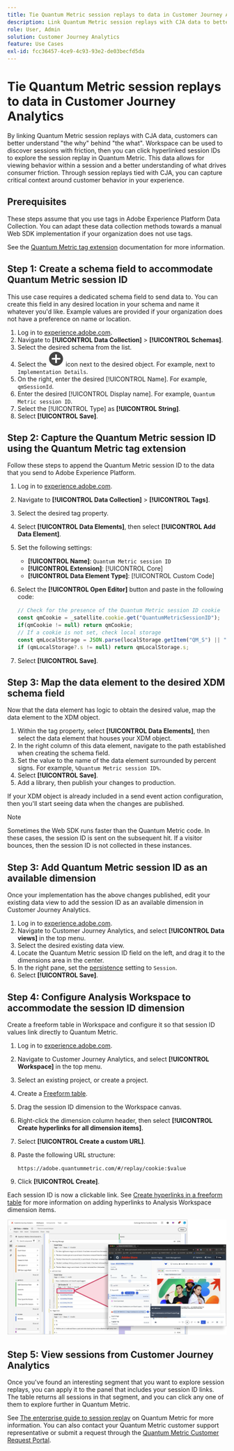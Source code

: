```yaml
---
title: Tie Quantum Metric session replays to data in Customer Journey Analytics
description: Link Quantum Metric session replays with CJA data to better understand "the why" behind "the what".
role: User, Admin
solution: Customer Journey Analytics
feature: Use Cases
exl-id: fcc36457-4ce9-4c93-93e2-de03becfd5da
---
```

# Tie Quantum Metric session replays to data in Customer Journey Analytics

By linking Quantum Metric session replays with CJA data, customers can better understand "the why" behind "the what".  Workspace can be used to discover sessions with friction, then you can click hyperlinked session IDs to explore the session replay in Quantum Metric.  This data allows for viewing behavior within a session and a better understanding of what drives consumer friction.  Through session replays tied with CJA, you can capture critical context around customer behavior in your experience. 

## Prerequisites

These steps assume that you use tags in Adobe Experience Platform Data Collection. You can adapt these data collection methods towards a manual Web SDK implementation if your organization does not use tags.

See the [Quantum Metric tag extension](https://experienceleague.adobe.com/en/docs/experience-platform/destinations/catalog/analytics/quantum-metric) documentation for more information.

## Step 1: Create a schema field to accommodate Quantum Metric session ID

This use case requires a dedicated schema field to send data to. You can create this field in any desired location in your schema and name it whatever you'd like. Example values are provided if your organization does not have a preference on name or location.

1. Log in to [experience.adobe.com](https://experience.adobe.com).
1. Navigate to **[!UICONTROL Data Collection]** > **[!UICONTROL Schemas]**.
1. Select the desired schema from the list.
1. Select the ![Add field icon](/help/assets/icons/AddCircle.svg) icon next to the desired object. For example, next to `Implementation Details`.
1. On the right, enter the desired [!UICONTROL Name]. For example, `qmSessionId`.
1. Enter the desired [!UICONTROL Display name]. For example, `Quantum Metric session ID`.
1. Select the [!UICONTROL Type] as **[!UICONTROL String]**.
1. Select **[!UICONTROL Save]**.

## Step 2: Capture the Quantum Metric session ID using the Quantum Metric tag extension

Follow these steps to append the Quantum Metric session ID to the data that you send to Adobe Experience Platform.

1. Log in to [experience.adobe.com](https://experience.adobe.com).
1. Navigate to **[!UICONTROL Data Collection]** > **[!UICONTROL Tags]**.
1. Select the desired tag property.
1. Select **[!UICONTROL Data Elements]**, then select **[!UICONTROL Add Data Element]**.
1. Set the following settings:
   * **[!UICONTROL Name]**: `Quantum Metric session ID`
   * **[!UICONTROL Extension]**: [!UICONTROL Core]
   * **[!UICONTROL Data Element Type]**: [!UICONTROL Custom Code]
1. Select the **[!UICONTROL Open Editor]** button and paste in the following code:

    ```js
    // Check for the presence of the Quantum Metric session ID cookie
    const qmCookie = _satellite.cookie.get("QuantumMetricSessionID");
    if(qmCookie != null) return qmCookie;
    // If a cookie is not set, check local storage
    const qmLocalStorage = JSON.parse(localStorage.getItem("QM_S") || "{}");
    if (qmLocalStorage?.s != null) return qmLocalStorage.s;
    ```

1. Select **[!UICONTROL Save]**.

## Step 3: Map the data element to the desired XDM schema field

Now that the data element has logic to obtain the desired value, map the data element to the XDM object.

1. Within the tag property, select **[!UICONTROL Data Elements]**, then select the data element that houses your XDM object.
1. In the right column of this data element, navigate to the path established when creating the schema field.
1. Set the value to the name of the data element surrounded by percent signs. For example, `%Quantum Metric session ID%`.
1. Select **[!UICONTROL Save]**.
1. Add a library, then publish your changes to production.

If your XDM object is already included in a send event action configuration, then you'll start seeing data when the changes are published.

>[!NOTE]
>
>Sometimes the Web SDK runs faster than the Quantum Metric code. In these cases, the session ID is sent on the subsequent hit. If a visitor bounces, then the session ID is not collected in these instances.

## Step 3: Add Quantum Metric session ID as an available dimension

Once your implementation has the above changes published, edit your existing data view to add the session ID as an available dimension in Customer Journey Analytics.

1. Log in to [experience.adobe.com](https://experience.adobe.com).
1. Navigate to Customer Journey Analytics, and select **[!UICONTROL Data views]** in the top menu.
1. Select the desired existing data view.
1. Locate the Quantum Metric session ID field on the left, and drag it to the dimensions area in the center.
1. In the right pane, set the [persistence](/help/data-views/component-settings/persistence.md) setting to `Session`.
1. Select **[!UICONTROL Save]**.

## Step 4: Configure Analysis Workspace to accommodate the session ID dimension

Create a freeform table in Workspace and configure it so that session ID values link directly to Quantum Metric.

1. Log in to [experience.adobe.com](https://experience.adobe.com).
1. Navigate to Customer Journey Analytics, and select **[!UICONTROL Workspace]** in the top menu.
1. Select an existing project, or create a project.
1. Create a [Freeform table](/help/analysis-workspace/visualizations/freeform-table/freeform-table.md).
1. Drag the session ID dimension to the Workspace canvas.
1. Right-click the dimension column header, then select **[!UICONTROL Create hyperlinks for all dimension items]**.
1. Select **[!UICONTROL Create a custom URL]**.
1. Paste the following URL structure:

    ```
    https://adobe.quantummetric.com/#/replay/cookie:$value
    ```

1. Click **[!UICONTROL Create]**.

Each session ID is now a clickable link. See [Create hyperlinks in a freeform table](/help/analysis-workspace/visualizations/freeform-table/freeform-table-hyperlinks.md) for more information on adding hyperlinks to Analysis Workspace dimension items.

![Session replay](assets/session-replay.png)

## Step 5: View sessions from Customer Journey Analytics

Once you've found an interesting segment that you want to explore session replays, you can apply it to the panel that includes your session ID links. The table returns all sessions in that segment, and you can click any one of them to explore further in Quantum Metric. 

See [The enterprise guide to session replay](https://www.quantummetric.com/resources/ebook/the-enterprise-guide-to-session-replay) on Quantum Metric for more information. You can also contact your Quantum Metric customer support representative or submit a request through the [Quantum Metric Customer Request Portal](https://community.quantummetric.com/s/public-support-page).
